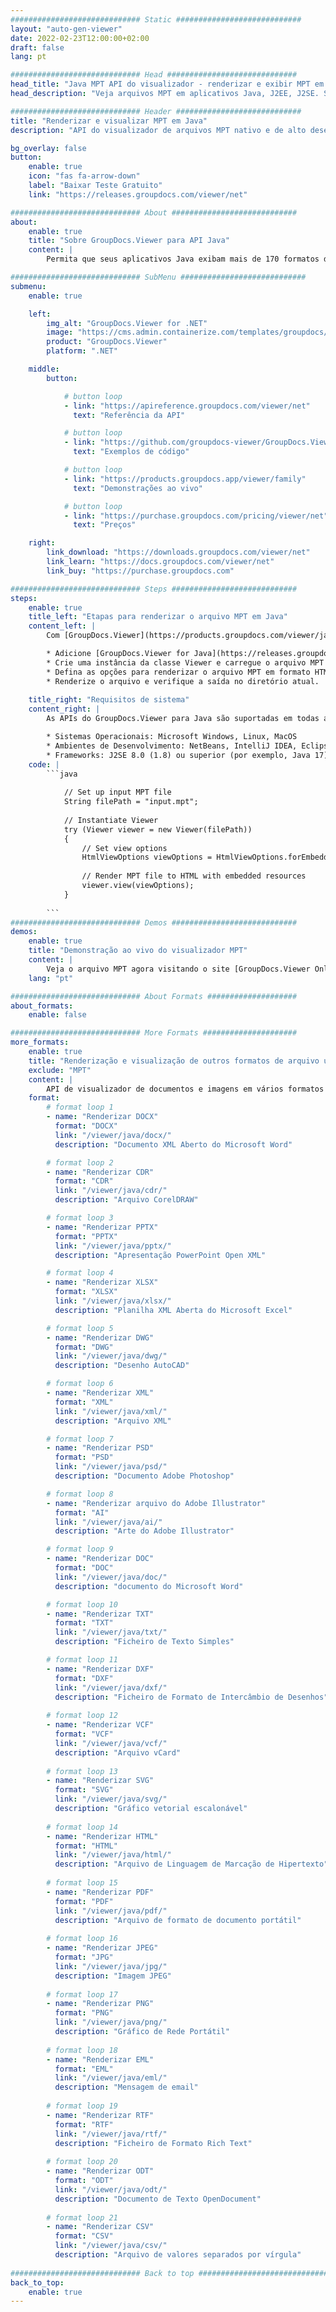 ```yaml
---
############################# Static ############################
layout: "auto-gen-viewer"
date: 2022-02-23T12:00:00+02:00
draft: false
lang: pt

############################# Head #############################
head_title: "Java MPT API do visualizador - renderizar e exibir MPT em aplicativos Java"
head_description: "Veja arquivos MPT em aplicativos Java, J2EE, J2SE. Suporta a visualização de mais de 170 formatos de arquivo de imagem e documento em HTML, PDF ou modo de imagem com recursos avançados para gerenciar as opções de visualização de documentos."

############################# Header ############################
title: "Renderizar e visualizar MPT em Java" 
description: "API do visualizador de arquivos MPT nativo e de alto desempenho para aplicativos baseados em Java, J2EE e J2SE, suportando uma ampla gama de recursos adicionais para personalizar a aparência do formato do documento de saída." 

bg_overlay: false
button:
    enable: true
    icon: "fas fa-arrow-down"
    label: "Baixar Teste Gratuito"
    link: "https://releases.groupdocs.com/viewer/net"

############################# About ############################
about:
    enable: true
    title: "Sobre GroupDocs.Viewer para API Java" 
    content: |
        Permita que seus aplicativos Java exibam mais de 170 formatos de arquivo nos modos HTML, PDF ou imagem usando GroupDocs.Viewer para APIs Java sem nenhum software adicional instalado; como Microsoft Office, Apache Open Office, Adobe Acrobat Reader etc. Os desenvolvedores podem facilmente visualizar todas as imagens populares e tipos de documentos, incluindo Microsoft Office, OpenDocument, HTML, PDF, Arquivo, Diagramas, Photoshop, AutoCAD e formatos de linguagem de programação dentro dos aplicativos Java com renderização rápida e de alta qualidade.

############################# SubMenu ############################
submenu:
    enable: true

    left:
        img_alt: "GroupDocs.Viewer for .NET"
        image: "https://cms.admin.containerize.com/templates/groupdocs/images/product-logos/90x90-noborder/groupdocs-viewer-net.png"
        product: "GroupDocs.Viewer"
        platform: ".NET"

    middle:
        button:

            # button loop
            - link: "https://apireference.groupdocs.com/viewer/net"
              text: "Referência da API"

            # button loop
            - link: "https://github.com/groupdocs-viewer/GroupDocs.Viewer-for-.NET"
              text: "Exemplos de código"

            # button loop
            - link: "https://products.groupdocs.app/viewer/family"
              text: "Demonstrações ao vivo"

            # button loop
            - link: "https://purchase.groupdocs.com/pricing/viewer/net"
              text: "Preços"

    right:
        link_download: "https://downloads.groupdocs.com/viewer/net"
        link_learn: "https://docs.groupdocs.com/viewer/net"
        link_buy: "https://purchase.groupdocs.com"

############################# Steps ############################
steps:
    enable: true
    title_left: "Etapas para renderizar o arquivo MPT em Java" 
    content_left: |
        Com [GroupDocs.Viewer](https://products.groupdocs.com/viewer/java/) você pode renderizar MPT para HTML, JPEG, PNG ou PDF em algumas etapas.

        * Adicione [GroupDocs.Viewer for Java](https://releases.groupdocs.com/viewer/java/) como uma dependência ao seu projeto. 
        * Crie uma instância da classe Viewer e carregue o arquivo MPT com o caminho completo. 
        * Defina as opções para renderizar o arquivo MPT em formato HTML, PNG, JPEG ou PDF. 
        * Renderize o arquivo e verifique a saída no diretório atual. 
        
    title_right: "Requisitos de sistema" 
    content_right: |
        As APIs do GroupDocs.Viewer para Java são suportadas em todas as principais plataformas e sistemas operacionais. Antes de executar o código abaixo, certifique-se de ter os seguintes pré-requisitos instalados em seu sistema.

        * Sistemas Operacionais: Microsoft Windows, Linux, MacOS 
        * Ambientes de Desenvolvimento: NetBeans, IntelliJ IDEA, Eclipse etc. 
        * Frameworks: J2SE 8.0 (1.8) ou superior (por exemplo, Java 17) 
    code: |
        ```java
                        
            // Set up input MPT file
            String filePath = "input.mpt";
        
            // Instantiate Viewer
            try (Viewer viewer = new Viewer(filePath))
            {
            	// Set view options 
            	HtmlViewOptions viewOptions = HtmlViewOptions.forEmbeddedResources();
                    
            	// Render MPT file to HTML with embedded resources
            	viewer.view(viewOptions);
            }
             
        ```
############################# Demos ############################
demos:
    enable: true
    title: "Demonstração ao vivo do visualizador MPT"
    content: |
        Veja o arquivo MPT agora visitando o site [GroupDocs.Viewer Online Apps](https://products.groupdocs.app/viewer/mpt).
    lang: "pt"

############################# About Formats ####################
about_formats:
    enable: false

############################# More Formats #####################
more_formats:
    enable: true
    title: "Renderização e visualização de outros formatos de arquivo usando Java"
    exclude: "MPT"
    content: |
        API de visualizador de documentos e imagens em vários formatos para Java. Veja alguns dos formatos de arquivo populares abaixo sem nenhum visualizador externo.
    format: 
        # format loop 1
        - name: "Renderizar DOCX"
          format: "DOCX"
          link: "/viewer/java/docx/"
          description: "Documento XML Aberto do Microsoft Word" 

        # format loop 2
        - name: "Renderizar CDR" 
          format: "CDR"
          link: "/viewer/java/cdr/"
          description: "Arquivo CorelDRAW" 

        # format loop 3
        - name: "Renderizar PPTX"
          format: "PPTX"
          link: "/viewer/java/pptx/"
          description: "Apresentação PowerPoint Open XML" 

        # format loop 4
        - name: "Renderizar XLSX"
          format: "XLSX"
          link: "/viewer/java/xlsx/"
          description: "Planilha XML Aberta do Microsoft Excel" 

        # format loop 5
        - name: "Renderizar DWG"
          format: "DWG"
          link: "/viewer/java/dwg/"
          description: "Desenho AutoCAD"

        # format loop 6
        - name: "Renderizar XML"
          format: "XML"
          link: "/viewer/java/xml/"
          description: "Arquivo XML"

        # format loop 7
        - name: "Renderizar PSD"
          format: "PSD"
          link: "/viewer/java/psd/"
          description: "Documento Adobe Photoshop"

        # format loop 8
        - name: "Renderizar arquivo do Adobe Illustrator"
          format: "AI"
          link: "/viewer/java/ai/"
          description: "Arte do Adobe Illustrator"

        # format loop 9
        - name: "Renderizar DOC"
          format: "DOC"
          link: "/viewer/java/doc/"
          description: "documento do Microsoft Word" 

        # format loop 10
        - name: "Renderizar TXT" 
          format: "TXT"
          link: "/viewer/java/txt/"
          description: "Ficheiro de Texto Simples" 

        # format loop 11
        - name: "Renderizar DXF" 
          format: "DXF"
          link: "/viewer/java/dxf/"
          description: "Ficheiro de Formato de Intercâmbio de Desenhos"  
          
        # format loop 12
        - name: "Renderizar VCF"
          format: "VCF"
          link: "/viewer/java/vcf/"
          description: "Arquivo vCard"  
              
        # format loop 13
        - name: "Renderizar SVG"
          format: "SVG"
          link: "/viewer/java/svg/"
          description: "Gráfico vetorial escalonável" 
          
        # format loop 14
        - name: "Renderizar HTML"
          format: "HTML"
          link: "/viewer/java/html/"
          description: "Arquivo de Linguagem de Marcação de Hipertexto" 
          
        # format loop 15
        - name: "Renderizar PDF"
          format: "PDF"
          link: "/viewer/java/pdf/"
          description: "Arquivo de formato de documento portátil"
          
        # format loop 16
        - name: "Renderizar JPEG"
          format: "JPG"
          link: "/viewer/java/jpg/"
          description: "Imagem JPEG"
          
        # format loop 17
        - name: "Renderizar PNG"
          format: "PNG"
          link: "/viewer/java/png/"
          description: "Gráfico de Rede Portátil" 
          
        # format loop 18
        - name: "Renderizar EML"
          format: "EML"
          link: "/viewer/java/eml/"
          description: "Mensagem de email" 
          
        # format loop 19
        - name: "Renderizar RTF"
          format: "RTF"
          link: "/viewer/java/rtf/"
          description: "Ficheiro de Formato Rich Text" 
          
        # format loop 20
        - name: "Renderizar ODT"
          format: "ODT"
          link: "/viewer/java/odt/"
          description: "Documento de Texto OpenDocument" 
          
        # format loop 21
        - name: "Renderizar CSV"
          format: "CSV"
          link: "/viewer/java/csv/"
          description: "Arquivo de valores separados por vírgula" 
          
############################# Back to top ###############################
back_to_top:
    enable: true
---
```

